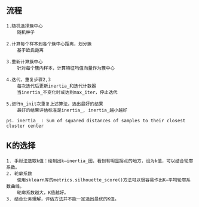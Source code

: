 ## 流程
    1.随机选择簇中心 
        随机种子
        
    2.计算每个样本到各个簇中心距离，划分簇
        基于欧氏距离

    3.重新计算簇中心
        针对每个簇内样本，计算特征均值向量作为簇中心

    4.迭代，重复步骤2,3
        每次迭代后更新inertia_和迭代计数器
        当inertia_不变化时或达到max_iter，停止迭代

    5.进行n_init次重复上述算法，选出最好的结果
        最好的结果评估标准是inertia_, inertia_越小越好

    ps. inertia_ : Sum of squared distances of samples to their closest cluster center

## K的选择

    1. 手肘法选取k值：绘制出k–inertia_图，看到有明显拐点的地方，设为k值，可以结合轮廓系数。
    2. 轮廓系数
        使用sklearn库的metrics.silhouette_score()方法可以很容易作出K—平均轮廓系数曲线。
        轮廓系数越大，K值越好。
    3. 结合业务理解，评估方法并不能一定选出最优的K值。